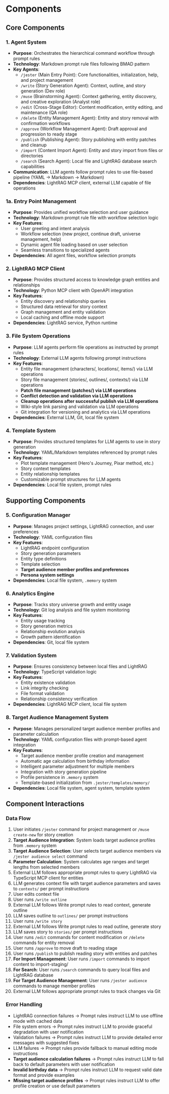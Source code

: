 # Components

## Core Components

### 1. Agent System

- **Purpose**: Orchestrates the hierarchical command workflow through prompt rules
- **Technology**: Markdown prompt rule files following BMAD pattern
- **Key Agents**:
  - `/jester` (Main Entry Point): Core functionalities, initialization, help, and project management
  - `/write` (Story Generation Agent): Context, outline, and story generation (Dev role)
  - `/muse` (Brainstorming Agent): Context gathering, entity discovery, and creative exploration (Analyst role)
  - `/edit` (Cross-Stage Editor): Content modification, entity editing, and maintenance (QA role)
  - `/delete` (Entity Management Agent): Entity and story removal with confirmation workflows
  - `/approve` (Workflow Management Agent): Draft approval and progression to ready stage
  - `/publish` (Publishing Agent): Story publishing with entity patches and cleanup
  - `/import` (Content Import Agent): Entity and story import from files or directories
  - `/search` (Search Agent): Local file and LightRAG database search capabilities
- **Communication**: LLM agents follow prompt rules to use file-based pipeline (YAML → Markdown → Markdown)
- **Dependencies**: LightRAG MCP client, external LLM capable of file operations

### 1a. Entry Point Management

- **Purpose**: Provides unified workflow selection and user guidance
- **Technology**: Markdown prompt rule file with workflow selection logic
- **Key Features**:
  - User greeting and intent analysis
  - Workflow selection (new project, continue draft, universe management, help)
  - Dynamic agent file loading based on user selection
  - Seamless transitions to specialized agents
- **Dependencies**: All agent files, workflow selection prompts

### 2. LightRAG MCP Client

- **Purpose**: Provides structured access to knowledge graph entities and relationships
- **Technology**: Python MCP client with OpenAPI integration
- **Key Features**:
  - Entity discovery and relationship queries
  - Structured data retrieval for story context
  - Graph management and entity validation
  - Local caching and offline mode support
- **Dependencies**: LightRAG service, Python runtime

### 3. File System Operations

- **Purpose**: LLM agents perform file operations as instructed by prompt rules
- **Technology**: External LLM agents following prompt instructions
- **Key Features**:
  - Entity file management (characters/, locations/, items/) via LLM operations
  - Story file management (stories/, outlines/, contexts/) via LLM operations
  - **Patch file management (patches/) via LLM operations**
  - **Conflict detection and validation via LLM operations**
  - **Cleanup operations after successful publish via LLM operations**
  - Wiki-style link parsing and validation via LLM operations
  - Git integration for versioning and analytics via LLM operations
- **Dependencies**: External LLM, Git, local file system

### 4. Template System

- **Purpose**: Provides structured templates for LLM agents to use in story generation
- **Technology**: YAML/Markdown templates referenced by prompt rules
- **Key Features**:
  - Plot template management (Hero's Journey, Pixar method, etc.)
  - Story context templates
  - Entity relationship templates
  - Customizable prompt structures for LLM agents
- **Dependencies**: Local file system, prompt rules

## Supporting Components

### 5. Configuration Manager

- **Purpose**: Manages project settings, LightRAG connection, and user preferences
- **Technology**: YAML configuration files
- **Key Features**:
  - LightRAG endpoint configuration
  - Story generation parameters
  - Entity type definitions
  - Template selection
  - **Target audience member profiles and preferences**
  - **Persona system settings**
- **Dependencies**: Local file system, `.memory` system

### 6. Analytics Engine

- **Purpose**: Tracks story universe growth and entity usage
- **Technology**: Git log analysis and file system monitoring
- **Key Features**:
  - Entity usage tracking
  - Story generation metrics
  - Relationship evolution analysis
  - Growth pattern identification
- **Dependencies**: Git, local file system

### 7. Validation System

- **Purpose**: Ensures consistency between local files and LightRAG
- **Technology**: TypeScript validation logic
- **Key Features**:
  - Entity existence validation
  - Link integrity checking
  - File format validation
  - Relationship consistency verification
- **Dependencies**: LightRAG MCP client, local file system

### 8. Target Audience Management System

- **Purpose**: Manages personalized target audience member profiles and parameter calculation
- **Technology**: YAML configuration files with prompt-based agent integration
- **Key Features**:
  - Target audience member profile creation and management
  - Automatic age calculation from birthday information
  - Intelligent parameter adjustment for multiple members
  - Integration with story generation pipeline
  - Profile persistence in `.memory` system
  - Template-based initialization from `.jester/templates/memory/`
- **Dependencies**: Local file system, agent system, template system

## Component Interactions

### Data Flow

1. User initiates `/jester` command for project management or `/muse create-new` for story creation
2. **Target Audience Integration**: System loads target audience profiles from `.memory` system
3. **Target Audience Selection**: User selects target audience members via `/jester audience select` command
4. **Parameter Calculation**: System calculates age ranges and target lengths from selected members
5. External LLM follows appropriate prompt rules to query LightRAG via TypeScript MCP client for entities
6. LLM generates context file with target audience parameters and saves to `contexts/` per prompt instructions
7. User edits context file
8. User runs `/write outline`
9. External LLM follows Write prompt rules to read context, generate outline
10. LLM saves outline to `outlines/` per prompt instructions
11. User runs `/write story`
12. External LLM follows Write prompt rules to read outline, generate story
13. LLM saves story to `stories/` per prompt instructions
14. User runs `/edit` commands for content modification or `/delete` commands for entity removal
15. User runs `/approve` to move draft to reading stage
16. User runs `/publish` to publish reading story with entities and patches
17. **For Import Management**: User runs `/import` commands to import content to import-staging/
18. **For Search**: User runs `/search` commands to query local files and LightRAG database
19. **For Target Audience Management**: User runs `/jester audience` commands to manage member profiles
20. External LLM follows appropriate prompt rules to track changes via Git

### Error Handling

- LightRAG connection failures → Prompt rules instruct LLM to use offline mode with cached data
- File system errors → Prompt rules instruct LLM to provide graceful degradation with user notification
- Validation failures → Prompt rules instruct LLM to provide detailed error messages with suggested fixes
- LLM failures → Prompt rules provide fallback to manual editing mode instructions
- **Target audience calculation failures** → Prompt rules instruct LLM to fall back to default parameters with user notification
- **Invalid birthday data** → Prompt rules instruct LLM to request valid date format and provide examples
- **Missing target audience profiles** → Prompt rules instruct LLM to offer profile creation or use default parameters
